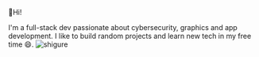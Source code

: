 👋Hi!

I'm a full-stack dev passionate about cybersecurity, graphics and app development. I like to build random projects and learn new tech in my free time 😄.
![shigure](https://github.com/user-attachments/assets/1ed828c2-415e-4754-b850-71e418cfda0d)
